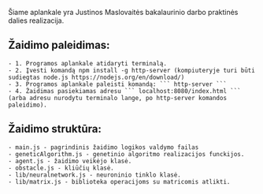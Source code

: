 
Šiame aplankale yra Justinos Maslovaitės bakalaurinio darbo praktinės dalies realizacija.

## Žaidimo paleidimas:
    - 1. Programos aplankale atidaryti terminalą.
    - 2. Įvesti komandą npm install -g http-server (kompiuteryje turi būti sudiegtas node.js https://nodejs.org/en/download/)
    - 3. Programos aplankale paleisti komandą: ``` http-server ```
    - 4. Žaidimas pasiekiamas adresu ``` localhost:8080/index.html ``` (arba adresu nurodytu terminalo lange, po http-server komandos paleidimo).

## Žaidimo struktūra:
    - main.js - pagrindinis žaidimo logikos valdymo failas
    - geneticAlgorithm.js - genetinio algoritmo realizacijos funckijos.
    - agent.js - žaidimo veikėjo klasė.
    - obstacle.js - kliūčių klasė.
    - lib/neuralnetwork.js - neuroninio tinklo klasė.
    - lib/matrix.js - biblioteka operacijoms su matricomis atlikti.
